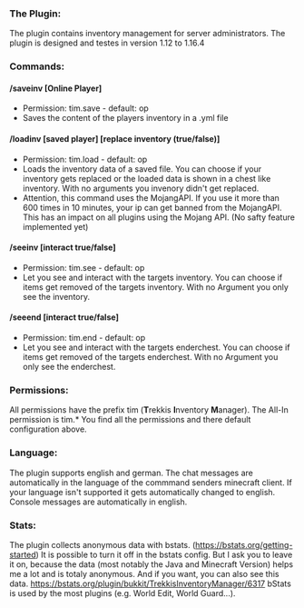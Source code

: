 ### The Plugin:

The plugin contains inventory management for server administrators.
The plugin is designed and testes in version 1.12 to 1.16.4

### Commands:

#### /saveinv [Online Player]
- Permission: tim.save - default: op
- Saves the content of the players inventory in a .yml file
#### /loadinv [saved player] [replace inventory (true/false)]
- Permission: tim.load - default: op
- Loads the inventory data of a saved file. You can choose if your inventory gets replaced or the loaded data is shown in a chest like inventory. With no arguments you invenory didn't get replaced.
- Attention, this command uses the MojangAPI. If you use it more than 600 times in 10 minutes, your ip can get banned from the MojangAPI. This has an impact on all plugins using the Mojang API. (No safty feature implemented yet)
#### /seeinv <Online Player> [interact true/false]
- Permission: tim.see - default: op
- Let you see and interact with the targets inventory. You can choose if items get removed of the targets inventory. With no Argument you only see the inventory.
#### /seeend <Online Player> [interact true/false]
- Permission: tim.end - default: op
- Let you see and interact with the targets enderchest. You can choose if items get removed of the targets enderchest. With no Argument you only see the enderchest.

### Permissions:

All permissions have the prefix tim (**T**rekkis **I**nventory **M**anager).
The All-In permission is tim.*
You find all the permissions and there default configuration above.

### Language:

The plugin supports english and german.
The chat messages are automatically in the language of the commmand senders minecraft client.
If your language isn't supported it gets automatically changed to english.
Console messages are automatically in english.

### Stats:

The plugin collects anonymous data with bstats.
(https://bstats.org/getting-started)
It is possible to turn it off in the bstats config. But I ask you to leave it on, because the data (most notably the Java and Minecraft Version) helps me a lot and is totaly anonymous.
And if you want, you can also see this data.
https://bstats.org/plugin/bukkit/TrekkisInventoryManager/6317
bStats is used by the most plugins (e.g. World Edit, World Guard...).

